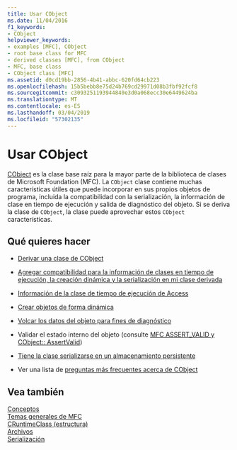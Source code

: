 ```yaml
---
title: Usar CObject
ms.date: 11/04/2016
f1_keywords:
- CObject
helpviewer_keywords:
- examples [MFC], CObject
- root base class for MFC
- derived classes [MFC], from CObject
- MFC, base class
- CObject class [MFC]
ms.assetid: d0cd19bb-2856-4b41-abbc-620fd64cb223
ms.openlocfilehash: 15b5bebb8e75d24b769cd29971d08b3fbf92fcf8
ms.sourcegitcommit: c3093251193944840e3d0a068ecc30e6449624ba
ms.translationtype: MT
ms.contentlocale: es-ES
ms.lasthandoff: 03/04/2019
ms.locfileid: "57302135"
---
```

# <a name="using-cobject"></a>Usar CObject

[CObject](../mfc/reference/cobject-class.md) es la clase base raíz para la mayor parte de la biblioteca de clases de Microsoft Foundation (MFC). La `CObject` clase contiene muchas características útiles que puede incorporar en sus propios objetos de programa, incluida la compatibilidad con la serialización, la información de clase en tiempo de ejecución y salida de diagnóstico del objeto. Si se deriva la clase de `CObject`, la clase puede aprovechar estos `CObject` características.

## <a name="what-do-you-want-to-do"></a>Qué quieres hacer

- [Derivar una clase de CObject](../mfc/deriving-a-class-from-cobject.md)

- [Agregar compatibilidad para la información de clases en tiempo de ejecución, la creación dinámica y la serialización en mi clase derivada](../mfc/specifying-levels-of-functionality.md)

- [Información de la clase de tiempo de ejecución de Access](../mfc/accessing-run-time-class-information.md)

- [Crear objetos de forma dinámica](../mfc/dynamic-object-creation.md)

- [Volcar los datos del objeto para fines de diagnóstico](/previous-versions/visualstudio/visual-studio-2010/sc15kz85)

- Validar el estado interno del objeto (consulte [MFC ASSERT_VALID y CObject:: AssertValid](reference/diagnostic-services.md#assert_valid))

- [Tiene la clase serializarse en un almacenamiento persistente](../mfc/serialization-in-mfc.md)

- Ver una lista de [preguntas más frecuentes acerca de CObject](../mfc/cobject-class-frequently-asked-questions.md)

## <a name="see-also"></a>Vea también

[Conceptos](../mfc/mfc-concepts.md)<br/>
[Temas generales de MFC](../mfc/general-mfc-topics.md)<br/>
[CRuntimeClass (estructura)](../mfc/reference/cruntimeclass-structure.md)<br/>
[Archivos](../mfc/files-in-mfc.md)<br/>
[Serialización](../mfc/serialization-in-mfc.md)
